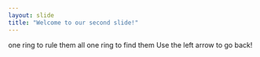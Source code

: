 ```yaml
---
layout: slide
title: "Welcome to our second slide!"
---
```

one ring to rule them all
one ring to find them
Use the left arrow to go back!
